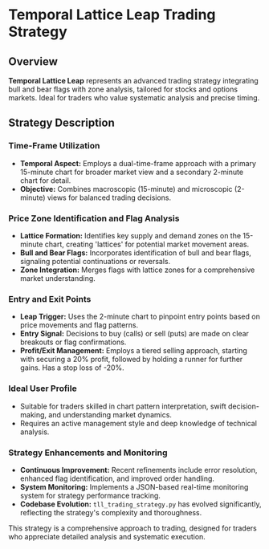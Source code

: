 # Temporal Lattice Leap Trading Strategy

## Overview
**Temporal Lattice Leap** represents an advanced trading strategy integrating bull and bear flags with zone analysis, tailored for stocks and options markets. Ideal for traders who value systematic analysis and precise timing.

## Strategy Description

### Time-Frame Utilization
- **Temporal Aspect:** Employs a dual-time-frame approach with a primary 15-minute chart for broader market view and a secondary 2-minute chart for detail.
- **Objective:** Combines macroscopic (15-minute) and microscopic (2-minute) views for balanced trading decisions.

### Price Zone Identification and Flag Analysis
- **Lattice Formation:** Identifies key supply and demand zones on the 15-minute chart, creating 'lattices' for potential market movement areas.
- **Bull and Bear Flags:** Incorporates identification of bull and bear flags, signaling potential continuations or reversals.
- **Zone Integration:** Merges flags with lattice zones for a comprehensive market understanding.

### Entry and Exit Points
- **Leap Trigger:** Uses the 2-minute chart to pinpoint entry points based on price movements and flag patterns.
- **Entry Signal:** Decisions to buy (calls) or sell (puts) are made on clear breakouts or flag confirmations.
- **Profit/Exit Management:** Employs a tiered selling approach, starting with securing a 20% profit, followed by holding a runner for further gains. Has a stop loss of -20%.

### Ideal User Profile
- Suitable for traders skilled in chart pattern interpretation, swift decision-making, and understanding market dynamics.
- Requires an active management style and deep knowledge of technical analysis.

### Strategy Enhancements and Monitoring
- **Continuous Improvement:** Recent refinements include error resolution, enhanced flag identification, and improved order handling.
- **System Monitoring:** Implements a JSON-based real-time monitoring system for strategy performance tracking.
- **Codebase Evolution:** `tll_trading_strategy.py` has evolved significantly, reflecting the strategy's complexity and thoroughness.

This strategy is a comprehensive approach to trading, designed for traders who appreciate detailed analysis and systematic execution.
